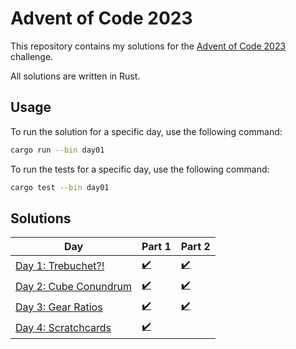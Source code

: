# Advent of Code 2023

This repository contains my solutions for the [Advent of Code 2023](https://adventofcode.com/2023) challenge.

All solutions are written in Rust.

## Usage

To run the solution for a specific day, use the following command:

```bash
cargo run --bin day01
```

To run the tests for a specific day, use the following command:

```bash
cargo test --bin day01
```

## Solutions

| Day                                                          | Part 1                       | Part 2                       |
| ------------------------------------------------------------ | ---------------------------- | ---------------------------- |
| [Day 1: Trebuchet?!](https://adventofcode.com/2023/day/1)    | [✔️](day01/src/main.rs)      | [✔️](day01/src/main.rs)      |
| [Day 2: Cube Conundrum](https://adventofcode.com/2023/day/2) | [✔️](day02/src/main.rs)      | [✔️](day02/src/main.rs)      |
| [Day 3: Gear Ratios](https://adventofcode.com/2023/day/3)    | [✔️](day03/src/schematic.rs) | [✔️](day03/src/schematic.rs) |
| [Day 4: Scratchcards ](https://adventofcode.com/2023/day/4)  | [✔️](day04/src/main.rs)      |                              |
